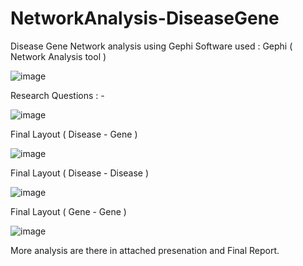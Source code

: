 # NetworkAnalysis-DiseaseGene
Disease Gene Network analysis using Gephi 
Software used : Gephi ( Network Analysis tool ) 

![image](https://user-images.githubusercontent.com/45890930/153774317-ffb81b9d-ed58-4ff3-83e9-b5965602644b.png)

Research Questions  : - 

![image](https://user-images.githubusercontent.com/45890930/153774343-e6f749c2-57c6-47da-a442-cbcddffd2611.png)

Final Layout ( Disease - Gene ) 

![image](https://user-images.githubusercontent.com/45890930/153774363-bfe81794-a8fb-462d-a38e-0f99f6a173b3.png)

Final Layout ( Disease - Disease ) 

![image](https://user-images.githubusercontent.com/45890930/153774390-26eeef6b-1123-4f03-9608-64cd615c4d64.png)

Final Layout ( Gene - Gene ) 

![image](https://user-images.githubusercontent.com/45890930/153774417-9a5dc7e5-c8d0-4ec1-aa25-7e81d5a8e1e1.png)

More analysis are there in attached presenation and Final Report.
